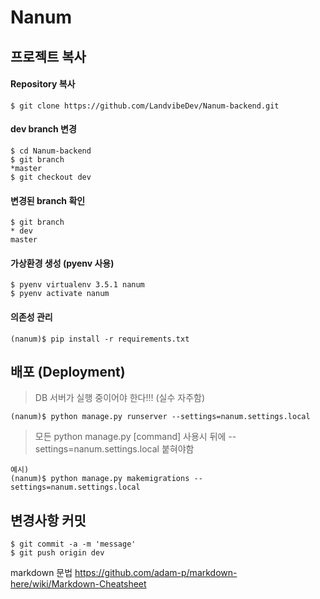 # Nanum



## 프로젝트 복사

#### Repository 복사
```
$ git clone https://github.com/LandvibeDev/Nanum-backend.git
```
#### dev branch 변경
```
$ cd Nanum-backend
$ git branch
*master
$ git checkout dev
```
#### 변경된 branch 확인
```
$ git branch
* dev
master
```

#### 가상환경 생성 (pyenv 사용)
```
$ pyenv virtualenv 3.5.1 nanum
$ pyenv activate nanum

```
#### 의존성 관리
```
(nanum)$ pip install -r requirements.txt

```

## 배포 (Deployment)

>DB 서버가 실행 중이어야 한다!!! (실수 자주함)
```
(nanum)$ python manage.py runserver --settings=nanum.settings.local
```


> 모든 python manage.py [command] 사용시 뒤에 --settings=nanum.settings.local 붙혀야함
```
예시)
(nanum)$ python manage.py makemigrations --settings=nanum.settings.local
```

## 변경사항 커밋
```
$ git commit -a -m 'message'
$ git push origin dev
```





markdown 문법
https://github.com/adam-p/markdown-here/wiki/Markdown-Cheatsheet